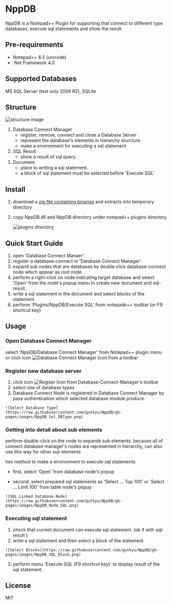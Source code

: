 # NppDB
   NppDB is a Notepad++ Plugin for supporting that connect to different type databases, execute sql statements and show the result.

## Pre-requirements
   * Notepad++ 6.5 (unicode)
   * .Net Framework 4.0

## Supported Databases
   MS SQL Server (test only 2008 R2), SQLite

## Structure
![structure image](https://raw.githubusercontent.com/gutkyu/NppDB/gh-pages/images/NppDB_All_n.png)
   1. Database Connect Manager
      * register, remove, connect and close a Database Server 
      * represent the database's elements in hierarchy sturcture.
      * make a environment for executing a sql statement
   2. SQL Result
      * show a result of sql query.
   3. Document
      * place to writing a sql statement.
      * a block of sql statement must be selected before 'Execute SQL'
  
## Install
   1. download a [zip file containing binaries](https://github.com/gutkyu/NppDB/releases/download/v2.0/NppDBv2.0.zip) and extracts into temporary directory
   2. copy NppDB.dll and NppDB directory under notepad++ plugins directory

      ![plugins directory](https://raw.githubusercontent.com/gutkyu/NppDB/gh-pages/images/NppDB_Plugin_Dir.png)

## Quick Start Guide
   1. open 'Database Connect Manaer'.
   2. register a database-connect in 'Database Connect Manager'.
   3. expand sub nodes that are databases by double click database-connect node which appear as root node.
   4. perform a right-click on node indicating target database and select 'Open' from the node's popup menu to create new document and sql-result.
   5. write a sql statement in the document and select blocks of the statement.
   6. perform 'Plugins/NppDB/Execute SQL' from notepade++ toolbar (or F9 shortcut key)

## Usage
### Open Database Connect Manager
   select 'NppDB/Database Connect Manager' from Notepad++ plugin menu
   or
   click icon ![Database Connect Manager Icon](https://raw.githubusercontent.com/gutkyu/NppDB/gh-pages/images/DBPPManage16.png) from a toolbar 

### Register new database server
   1. click icon ![Regiser Icon](https://raw.githubusercontent.com/gutkyu/NppDB/master/NppDB.Core/Resources/add16.png) from  Database-Connect-Manager's toolbar
   2. select one of database types
   3. Database Connect Node is registered in Database Connect Manager by pass authentication which selected database module produce.

	![Select Database Type](https://raw.githubusercontent.com/gutkyu/NppDB/gh-pages/images/NppDB_Sel_DBType.png)
	
### Getting into detail about sub elements
   perform double-click on the node to expands sub elements.
   because all of connect database manager's nodes are represented in hierarchy, can also use this way for other sub elements 

   two method to make a environment to execute sql statements
   * first, select 'Open' from database node's popup

   * second, select prepared sql statements as 'Select … Top 100' or 'Select … Limit 100' from table node's popup
	
	![SQL Linked Database Node](https://raw.githubusercontent.com/gutkyu/NppDB/gh-pages/images/NppDB_Node_SQL.png)

### Executing sql statement
   1. check that current document can execute sql statement. (ok if with sql-result )
   2. write a sql statement and then select a block of the statement.

	![Select Blocks](https://raw.githubusercontent.com/gutkyu/NppDB/gh-pages/images/NppDB_SQL_Block.png)

   3. perform menu 'Execute SQL (F9 shortcut key)' to display result of the sql statement.
	
## License
MIT
